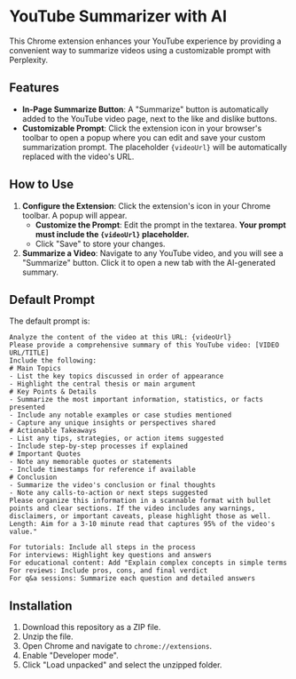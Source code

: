 # YouTube Summarizer with AI

This Chrome extension enhances your YouTube experience by providing a convenient way to summarize videos using a customizable prompt with Perplexity.

## Features

- **In-Page Summarize Button**: A "Summarize" button is automatically added to the YouTube video page, next to the like and dislike buttons.
- **Customizable Prompt**: Click the extension icon in your browser's toolbar to open a popup where you can edit and save your custom summarization prompt. The placeholder `{videoUrl}` will be automatically replaced with the video's URL.

## How to Use

1.  **Configure the Extension**: Click the extension's icon in your Chrome toolbar. A popup will appear.
    *   **Customize the Prompt**: Edit the prompt in the textarea. **Your prompt must include the `{videoUrl}` placeholder.**
    *   Click "Save" to store your changes.
2.  **Summarize a Video**: Navigate to any YouTube video, and you will see a "Summarize" button. Click it to open a new tab with the AI-generated summary.

## Default Prompt

The default prompt is:
```
Analyze the content of the video at this URL: {videoUrl}
Please provide a comprehensive summary of this YouTube video: [VIDEO URL/TITLE]
Include the following:
# Main Topics
- List the key topics discussed in order of appearance
- Highlight the central thesis or main argument
# Key Points & Details
- Summarize the most important information, statistics, or facts presented
- Include any notable examples or case studies mentioned
- Capture any unique insights or perspectives shared
# Actionable Takeaways
- List any tips, strategies, or action items suggested
- Include step-by-step processes if explained
# Important Quotes
- Note any memorable quotes or statements
- Include timestamps for reference if available
# Conclusion
- Summarize the video's conclusion or final thoughts
- Note any calls-to-action or next steps suggested
Please organize this information in a scannable format with bullet points and clear sections. If the video includes any warnings, disclaimers, or important caveats, please highlight those as well.
Length: Aim for a 3-10 minute read that captures 95% of the video's value."

For tutorials: Include all steps in the process
For interviews: Highlight key questions and answers
For educational content: Add "Explain complex concepts in simple terms
For reviews: Include pros, cons, and final verdict
For q&a sessions: Summarize each question and detailed answers
```

## Installation

1.  Download this repository as a ZIP file.
2.  Unzip the file.
3.  Open Chrome and navigate to `chrome://extensions`.
4.  Enable "Developer mode".
5.  Click "Load unpacked" and select the unzipped folder.
